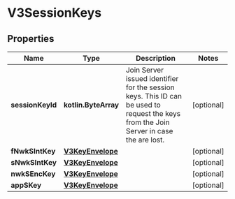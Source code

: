 
# V3SessionKeys

## Properties
Name | Type | Description | Notes
------------ | ------------- | ------------- | -------------
**sessionKeyId** | **kotlin.ByteArray** | Join Server issued identifier for the session keys. This ID can be used to request the keys from the Join Server in case the are lost. |  [optional]
**fNwkSIntKey** | [**V3KeyEnvelope**](V3KeyEnvelope.md) |  |  [optional]
**sNwkSIntKey** | [**V3KeyEnvelope**](V3KeyEnvelope.md) |  |  [optional]
**nwkSEncKey** | [**V3KeyEnvelope**](V3KeyEnvelope.md) |  |  [optional]
**appSKey** | [**V3KeyEnvelope**](V3KeyEnvelope.md) |  |  [optional]



